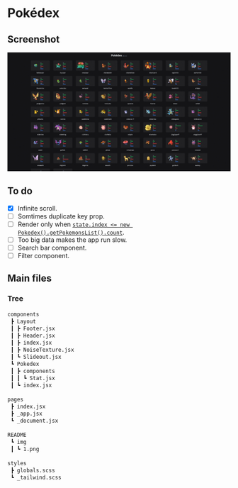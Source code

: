 # Pokédex

## Screenshot

![](./README/img/0.png)

## To do

- [x] Infinite scroll.
- [ ] Somtimes duplicate key prop.
- [ ] Render only when [`state.index <= new Pokedex().getPokemonsList().count`](https://github.com/shenlong616/pokedex/blob/main/components/Pokedex/index.js#L20).
- [ ] Too big data makes the app run slow.
- [ ] Search bar component.
- [ ] Filter component.

## Main files

### Tree

```text
components
 ┣ Layout
 ┃ ┣ Footer.jsx
 ┃ ┣ Header.jsx
 ┃ ┣ index.jsx
 ┃ ┣ NoiseTexture.jsx
 ┃ ┗ Slideout.jsx
 ┗ Pokedex
 ┃ ┣ components
 ┃ ┃ ┗ Stat.jsx
 ┃ ┗ index.jsx

pages
 ┣ index.jsx
 ┣ _app.jsx
 ┗ _document.jsx

README
 ┗ img
 ┃ ┗ 1.png

styles
 ┣ globals.scss
 ┗ _tailwind.scss
```

